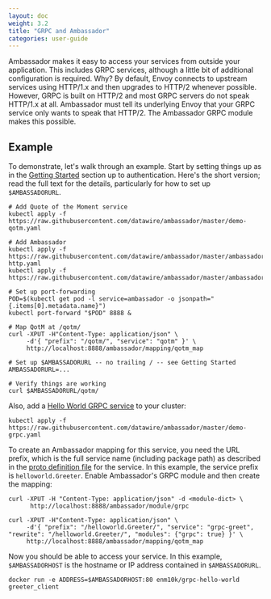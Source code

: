 ```yaml
---
layout: doc
weight: 3.2
title: "GRPC and Ambassador"
categories: user-guide
---
```

Ambassador makes it easy to access your services from outside your application. This includes GRPC services, although a little bit of additional configuration is required. Why? By default, Envoy connects to upstream services using HTTP/1.x and then upgrades to HTTP/2 whenever possible. However, GRPC is built on HTTP/2 and most GRPC servers do not speak HTTP/1.x at all. Ambassador must tell its underlying Envoy that your GRPC service only wants to speak that HTTP/2. The Ambassador GRPC module makes this possible.

## Example

To demonstrate, let's walk through an example. Start by setting things up as in the [Getting Started](getting-started.md) section up to authentication. Here's the short version; read the full text for the details, particularly for how to set up `$AMBASSADORURL`.

```
# Add Quote of the Moment service
kubectl apply -f https://raw.githubusercontent.com/datawire/ambassador/master/demo-qotm.yaml

# Add Ambassador
kubectl apply -f https://raw.githubusercontent.com/datawire/ambassador/master/ambassador-http.yaml
kubectl apply -f https://raw.githubusercontent.com/datawire/ambassador/master/ambassador.yaml

# Set up port-forwarding
POD=$(kubectl get pod -l service=ambassador -o jsonpath="{.items[0].metadata.name}")
kubectl port-forward "$POD" 8888 &

# Map QotM at /qotm/
curl -XPUT -H"Content-Type: application/json" \
     -d'{ "prefix": "/qotm/", "service": "qotm" }' \
     http://localhost:8888/ambassador/mapping/qotm_map

# Set up $AMBASSADORURL -- no trailing / -- see Getting Started
AMBASSADORURL=...

# Verify things are working
curl $AMBASSADORURL/qotm/
```

Also, add a [Hello World GRPC service](https://github.com/grpc/grpc-go/tree/master/examples/helloworld) to your cluster:

```
kubectl apply -f https://raw.githubusercontent.com/datawire/ambassador/master/demo-grpc.yaml
```

To create an Ambassador mapping for this service, you need the URL prefix, which is the full service name (including package path) as described in the [proto definition file](https://github.com/grpc/grpc-go/blob/master/examples/helloworld/helloworld/helloworld.proto) for the service. In this example, the service prefix is `helloworld.Greeter`. Enable Ambassador's GRPC module and then create the mapping:

```
curl -XPUT -H "Content-Type: application/json" -d <module-dict> \
      http://localhost:8888/ambassador/module/grpc

curl -XPUT -H"Content-Type: application/json" \
     -d'{ "prefix": "/helloworld.Greeter/", "service": "grpc-greet", "rewrite": "/helloworld.Greeter/", "modules": {"grpc": true} }' \
     http://localhost:8888/ambassador/mapping/qotm_map
```

Now you should be able to access your service. In this example, `$AMBASSADORHOST` is the hostname or IP address contained in `$AMBASSADORURL`.

```
docker run -e ADDRESS=$AMBASSADORHOST:80 enm10k/grpc-hello-world greeter_client
```

